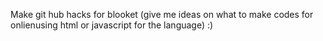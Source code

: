 Make git hub hacks for blooket (give me ideas on what to make codes for onlienusing html or javascript for the language) :)
